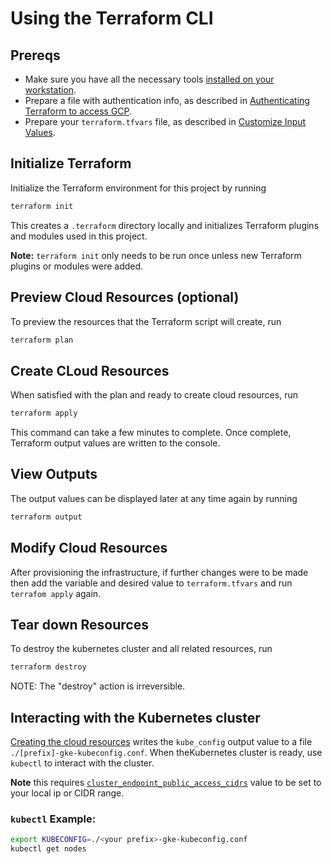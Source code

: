 # Using the Terraform CLI

## Prereqs

- Make sure you have all the necessary tools [installed on your workstation](../../README.md#terraform).
- Prepare a file with authentication info, as described in [Authenticating Terraform to access GCP](./TerraformGCPAuthentication.md).
- Prepare your `terraform.tfvars` file, as described in [Customize Input Values](../../README.md#customize-input-values).


## Initialize Terraform 

Initialize the Terraform environment for this project by running

```bash
terraform init
```

This creates a `.terraform` directory locally and initializes Terraform plugins and modules used in this project.

**Note:** `terraform init` only needs to be run once unless new Terraform plugins or modules were added.

## Preview Cloud Resources (optional)

To preview the resources that the Terraform script will create, run

```bash
terraform plan
```

## Create CLoud Resources

When satisfied with the plan and ready to create cloud resources, run

```bash
terraform apply
```

This command can take a few minutes to complete. Once complete, Terraform output values are written to the console. 

## View Outputs

The output values can be displayed later at any time again by running

```bash
terraform output
```

## Modify Cloud Resources

After provisioning the infrastructure, if further changes were to be made then add the variable and desired value to `terraform.tfvars` and run `terrafom apply` again.

## Tear down Resources

To destroy the kubernetes cluster and all related resources, run

```bash
terraform destroy
```
NOTE: The "destroy" action is irreversible.

## Interacting with the Kubernetes cluster

[Creating the cloud resources](#create-cloud-resources) writes the `kube_config` output value to a file `./[prefix]-gke-kubeconfig.conf`. When theKubernetes cluster is ready, use `kubectl` to interact with the cluster.

**Note** this requires [`cluster_endpoint_public_access_cidrs`](../CONFIG-VARS.md#admin-access) value to be set to your local ip or CIDR range.

### `kubectl` Example:

```bash
export KUBECONFIG=./<your prefix>-gke-kubeconfig.conf
kubectl get nodes
```
